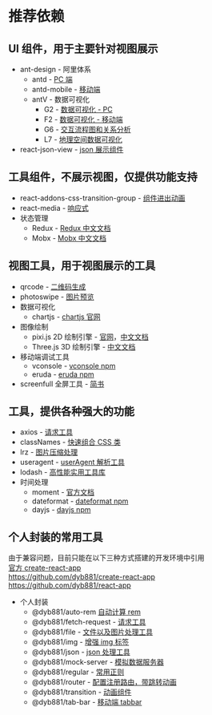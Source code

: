 # 推荐依赖

## UI 组件，用于主要针对视图展示

- ant-design - 阿里体系
  - antd - [PC 端](https://ant.design/docs/react/introduce-cn)
  - antd-mobile - [移动端](https://mobile.ant.design/docs/react/introduce-cn)
  - antV - 数据可视化
    - G2 - [数据可视化 - PC](https://www.yuque.com/antv/g2-docs/get-started)
    - F2 - [数据可视化 - 移动端](https://www.yuque.com/antv/f2/intro)
    - G6 - [交互流程图和关系分析](https://www.yuque.com/antv/g6/xauk5e)
    - L7 - [地理空间数据可视化](https://www.yuque.com/antv/l7/wyb66y)
- react-json-view - [json 展示组件](https://github.com/mac-s-g/react-json-view)

## 工具组件，不展示视图，仅提供功能支持

- react-addons-css-transition-group - [组件进出动画](https://www.jianshu.com/p/52a8bdbd2acf)
- react-media - [响应式](https://github.com/ReactTraining/react-media)
- 状态管理
  - Redux - [Redux 中文文档](https://www.redux.org.cn)
  - Mobx - [Mobx 中文文档](https://cn.mobx.js.org)

## 视图工具，用于视图展示的工具

- qrcode - [二维码生成](https://www.npmjs.com/package/qrcode)
- photoswipe - [图片预览](https://www.npmjs.com/package/photoswipe)
- 数据可视化
  - chartjs - [chartjs 官网](https://chartjs.bootcss.com)
- 图像绘制
  - pixi.js 2D 绘制引擎 - [官网](https://www.pixijs.com/)，[中文文档](https://github.com/Zainking/LearningPixi)
  - Three.js 3D 绘制引擎 - [中文文档](https://techbrood.com/threejs/docs/)
- 移动端调试工具
  - vconsole - [vconsole npm](https://www.npmjs.com/package/vconsole)
  - eruda - [eruda npm](https://www.npmjs.com/package/eruda)
- screenfull 全屏工具 - [简书](https://www.jianshu.com/p/cfbb13c32c9c)

## 工具，提供各种强大的功能

- axios - [请求工具](https://www.kancloud.cn/yunye/axios/234845)
- classNames - [快速组合 CSS 类](https://www.npmjs.com/package/classnames)
- lrz - [图片压缩处理](https://www.npmjs.com/package/lrz)
- useragent - [userAgent 解析工具](https://github.com/3rd-Eden/useragent#readme)
- lodash - [高性能实用工具库](http://lodash.net/docs/4.16.1.html)
- 时间处理
  - moment - [官方文档](http://momentjs.cn/docs)
  - dateformat - [dateformat npm](https://www.npmjs.com/package/dateformat)
  - dayjs - [dayjs npm](https://www.npmjs.com/package/dayjs)

## 个人封装的常用工具

由于兼容问题，目前只能在以下三种方式搭建的开发环境中引用<br>
[官方 create-react-app](https://github.com/facebook/create-react-app)<br>
https://github.com/dyb881/create-react-app<br>
https://github.com/dyb881/react-app

- 个人封装
  - @dyb881/auto-rem [自动计算 rem](https://www.npmjs.com/package/@dyb881/auto-rem)
  - @dyb881/fetch-request - [请求工具](https://www.npmjs.com/package/@dyb881/fetch-request)
  - @dyb881/file - [文件以及图片处理工具](https://www.npmjs.com/package/@dyb881/file)
  - @dyb881/img - [增强 img 标签](https://www.npmjs.com/package/@dyb881/img)
  - @dyb881/json - [json 处理工具](https://www.npmjs.com/package/@dyb881/json)
  - @dyb881/mock-server - [模拟数据服务器](https://www.npmjs.com/package/@dyb881/mock-server)
  - @dyb881/regular - [常用正则](https://www.npmjs.com/package/@dyb881/regular)
  - @dyb881/router - [配置注册路由，带跳转动画](https://www.npmjs.com/package/@dyb881/router)
  - @dyb881/transition - [动画组件](https://www.npmjs.com/package/@dyb881/transition)
  - @dyb881/tab-bar - [移动端 tabbar](https://www.npmjs.com/package/@dyb881/tab-bar)
